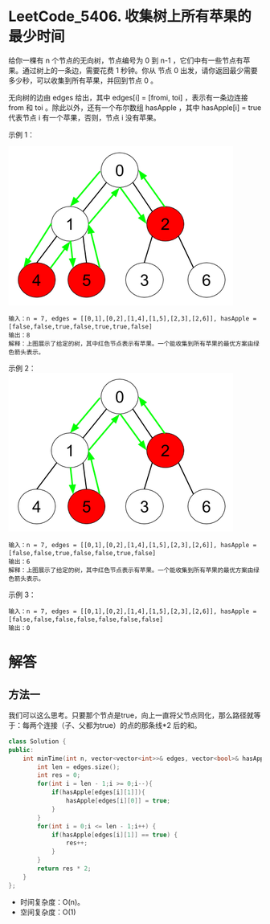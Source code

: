 # LeetCode_5406. 收集树上所有苹果的最少时间

给你一棵有 n 个节点的无向树，节点编号为 0 到 n-1 ，它们中有一些节点有苹果。通过树上的一条边，需要花费 1 秒钟。你从 节点 0 出发，请你返回最少需要多少秒，可以收集到所有苹果，并回到节点 0 。

无向树的边由 edges 给出，其中 edges[i] = [fromi, toi] ，表示有一条边连接 from 和 toi 。除此以外，还有一个布尔数组 hasApple ，其中 hasApple[i] = true 代表节点 i 有一个苹果，否则，节点 i 没有苹果。



示例 1：

![](https://github.com/BiBoyang/Algorithm_Rex/blob/master/Image/min_time_collect_apple_1.png?raw=true)

```
输入：n = 7, edges = [[0,1],[0,2],[1,4],[1,5],[2,3],[2,6]], hasApple = [false,false,true,false,true,true,false]
输出：8 
解释：上图展示了给定的树，其中红色节点表示有苹果。一个能收集到所有苹果的最优方案由绿色箭头表示。
```

示例 2：
![](https://github.com/BiBoyang/Algorithm_Rex/blob/master/Image/min_time_collect_apple_2.png?raw=true)

```
输入：n = 7, edges = [[0,1],[0,2],[1,4],[1,5],[2,3],[2,6]], hasApple = [false,false,true,false,false,true,false]
输出：6
解释：上图展示了给定的树，其中红色节点表示有苹果。一个能收集到所有苹果的最优方案由绿色箭头表示。
```

示例 3：
```
输入：n = 7, edges = [[0,1],[0,2],[1,4],[1,5],[2,3],[2,6]], hasApple = [false,false,false,false,false,false,false]
输出：0
```

# 解答

## 方法一

我们可以这么思考。只要那个节点是true，向上一直将父节点同化，那么路径就等于：每两个连接（子、父都为true）的点的那条线*2 后的和。
```C++
class Solution {
public:
    int minTime(int n, vector<vector<int>>& edges, vector<bool>& hasApple) {
        int len = edges.size();
        int res = 0;
        for(int i = len - 1;i >= 0;i--){
            if(hasApple[edges[i][1]]){
                hasApple[edges[i][0]] = true;
            }
        }
        for(int i = 0;i <= len - 1;i++) {
            if(hasApple[edges[i][1]] == true) {
                res++;
            }
        }
        return res * 2;
    }
};
```

* 时间复杂度：O(n)。
* 空间复杂度：O(1)